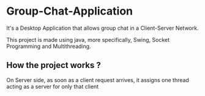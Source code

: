 # Group-Chat-Application
It's a Desktop Application that allows group chat in a Client-Server Network.

This project is made using java, more specifically, Swing, Socket Programming and Multithreading.

## How the project works ?

On Server side, as soon as a client request arrives, it assigns one thread acting as a server for only that client
